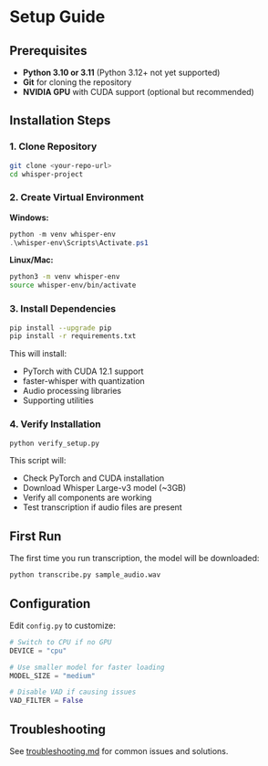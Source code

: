 # Setup Guide

## Prerequisites

- **Python 3.10 or 3.11** (Python 3.12+ not yet supported)
- **Git** for cloning the repository
- **NVIDIA GPU** with CUDA support (optional but recommended)

## Installation Steps

### 1. Clone Repository

```bash
git clone <your-repo-url>
cd whisper-project
```

### 2. Create Virtual Environment

**Windows:**
```powershell
python -m venv whisper-env
.\whisper-env\Scripts\Activate.ps1
```

**Linux/Mac:**
```bash
python3 -m venv whisper-env
source whisper-env/bin/activate
```

### 3. Install Dependencies

```bash
pip install --upgrade pip
pip install -r requirements.txt
```

This will install:
- PyTorch with CUDA 12.1 support
- faster-whisper with quantization
- Audio processing libraries
- Supporting utilities

### 4. Verify Installation

```bash
python verify_setup.py
```

This script will:
- Check PyTorch and CUDA installation
- Download Whisper Large-v3 model (~3GB)
- Verify all components are working
- Test transcription if audio files are present

## First Run

The first time you run transcription, the model will be downloaded:

```bash
python transcribe.py sample_audio.wav
```

## Configuration

Edit `config.py` to customize:

```python
# Switch to CPU if no GPU
DEVICE = "cpu"

# Use smaller model for faster loading
MODEL_SIZE = "medium"

# Disable VAD if causing issues
VAD_FILTER = False
```

## Troubleshooting

See [troubleshooting.md](troubleshooting.md) for common issues and solutions.
